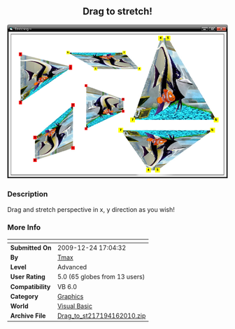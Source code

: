 ﻿<div align="center">

## Drag to stretch\!

<img src="PIC20101689496895.jpg">
</div>

### Description

Drag and stretch perspective in x, y direction as you wish!
 
### More Info
 


<span>             |<span>
---                |---
**Submitted On**   |2009-12-24 17:04:32
**By**             |[Tmax](https://github.com/Planet-Source-Code/PSCIndex/blob/master/ByAuthor/tmax.md)
**Level**          |Advanced
**User Rating**    |5.0 (65 globes from 13 users)
**Compatibility**  |VB 6\.0
**Category**       |[Graphics](https://github.com/Planet-Source-Code/PSCIndex/blob/master/ByCategory/graphics__1-46.md)
**World**          |[Visual Basic](https://github.com/Planet-Source-Code/PSCIndex/blob/master/ByWorld/visual-basic.md)
**Archive File**   |[Drag\_to\_st217194162010\.zip](https://github.com/Planet-Source-Code/tmax-drag-to-stretch__1-72805/archive/master.zip)








